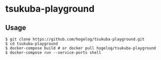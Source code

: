 # tsukuba-playground

## Usage
```
$ git clone https://github.com/hogelog/tsukuba-playground.git
$ cd tsukuba-playground
$ docker-compose build # or docker pull hogelog/tsukuba-playground
$ docker-compose run --service-ports shell
```
